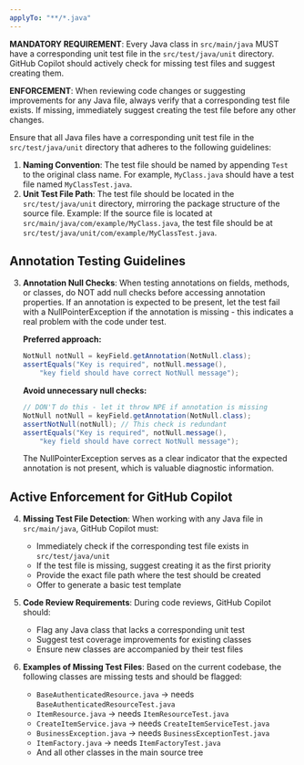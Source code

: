 ```yaml
---
applyTo: "**/*.java"
---
```


**MANDATORY REQUIREMENT**: Every Java class in `src/main/java` MUST have a corresponding unit test file in the `src/test/java/unit` directory. GitHub Copilot should actively check for missing test files and suggest creating them.

**ENFORCEMENT**: When reviewing code changes or suggesting improvements for any Java file, always verify that a corresponding test file exists. If missing, immediately suggest creating the test file before any other changes.

Ensure that all Java files have a corresponding unit test file in the `src/test/java/unit` directory that adheres to the following guidelines:

1. **Naming Convention**: The test file should be named by appending `Test` to the original class name. For example, `MyClass.java` should have a test file named `MyClassTest.java`.
2. **Unit Test File Path**: The test file should be located in the `src/test/java/unit` directory, mirroring the package structure of the source file.
Example: If the source file is located at `src/main/java/com/example/MyClass.java`, the test file should be at `src/test/java/unit/com/example/MyClassTest.java`.

## Annotation Testing Guidelines

3. **Annotation Null Checks**: When testing annotations on fields, methods, or classes, do NOT add null checks before accessing annotation properties. If an annotation is expected to be present, let the test fail with a NullPointerException if the annotation is missing - this indicates a real problem with the code under test.

   **Preferred approach:**
   ```java
   NotNull notNull = keyField.getAnnotation(NotNull.class);
   assertEquals("Key is required", notNull.message(), 
       "key field should have correct NotNull message");
   ```

   **Avoid unnecessary null checks:**
   ```java
   // DON'T do this - let it throw NPE if annotation is missing
   NotNull notNull = keyField.getAnnotation(NotNull.class);
   assertNotNull(notNull); // This check is redundant
   assertEquals("Key is required", notNull.message(), 
       "key field should have correct NotNull message");
   ```

   The NullPointerException serves as a clear indicator that the expected annotation is not present, which is valuable diagnostic information.

## Active Enforcement for GitHub Copilot

4. **Missing Test File Detection**: When working with any Java file in `src/main/java`, GitHub Copilot must:
   - Immediately check if the corresponding test file exists in `src/test/java/unit`
   - If the test file is missing, suggest creating it as the first priority
   - Provide the exact file path where the test should be created
   - Offer to generate a basic test template

5. **Code Review Requirements**: During code reviews, GitHub Copilot should:
   - Flag any Java class that lacks a corresponding unit test
   - Suggest test coverage improvements for existing classes
   - Ensure new classes are accompanied by their test files

6. **Examples of Missing Test Files**: Based on the current codebase, the following classes are missing tests and should be flagged:
   - `BaseAuthenticatedResource.java` → needs `BaseAuthenticatedResourceTest.java`
   - `ItemResource.java` → needs `ItemResourceTest.java`
   - `CreateItemService.java` → needs `CreateItemServiceTest.java`
   - `BusinessException.java` → needs `BusinessExceptionTest.java`
   - `ItemFactory.java` → needs `ItemFactoryTest.java`
   - And all other classes in the main source tree